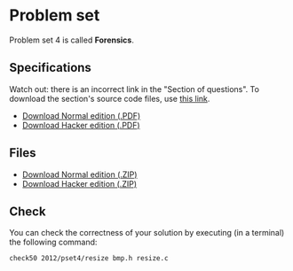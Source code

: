 # Problem set

Problem set 4 is called **Forensics**.

## Specifications

Watch out: there is an incorrect link in the "Section of questions". To
download the section's source code files, use [this link].

[this link]: http://cdn.cs50.net/2012/fall/sections/5/section5.zip

* [Download Normal edition (.PDF)](pset4.pdf)
* [Download Hacker edition (.PDF)](hacker4.pdf)

## Files

* [Download Normal edition (.ZIP)](pset4.zip)
* [Download Hacker edition (.ZIP)](hacker4.zip)

## Check

You can check the correctness of your solution by executing (in a terminal) the following command:

	check50 2012/pset4/resize bmp.h resize.c
